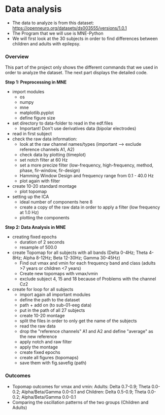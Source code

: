 # Data analysis


- The data to analyze is from this dataset: https://openneuro.org/datasets/ds003555/versions/1.0.1
- The Program that we will use is MNE-Python 
- We will first look at the 30 subjects in order to find differences between children and adults with epilepsy. 

### Overview

This part of the project only shows the different commands that we used in order to analyze the dataset.
The next part displays the detailed code.

**Step 1: Preprocessing in MNE**
- import modules
  - os
  - numpy
  - mne
  - matplotlib.pyplot
  - define figure size
- set directory to data-folder to read in the edf.files
  - Important! Don't use derivatives data (bipolar electrodes)
- read in first subject
- check the raw data information: 
  - look at the raw channel names/types (important --> exclude reference channels A1, A2)
  - check data by plotting (timeplot)
  - set notch filter at 60 Hz
  - set a more precize filter (low-frequency, high-frequency, method, phase, fir-window, fir-design)
   - Hamming Window Design and frequency range from 0.1 - 40.0 Hz
  - plot again with filter 
- create 10-20 standard montage
  - plot topomap 
- setting up the ICA
  - ideal number of components here 8
  - create a copy of the raw data in order to apply a filter (low frequency at 1.0 Hz)
  - plotting the components

**Step 2: Data Analysis in MNE**
- creating fixed epochs 
  - duration of 2 seconds
  - resample of 500.0
- create Topomap for all subjects with all bands (Delta 0-4Hz; Theta 4-8Hz; Alpha 8-12Hz; Beta 12-30Hz; Gamma 30-45Hz)
  - Find out vmax and vmin for each frequency band and class (adults >7 years or children <7 years)
  - Create new topomaps with vmax/vmin 
  - exclude subject 4, 15 and 18 because of Problems with the channel Cz2
- create for loop for all subjects
  - import again all important modules
  - define the path to the dataset
  - path + add on (to sub-01-eeg data)
  - put in the path of all 27 subjects 
  - create 10-20 montage
  - split the files in order to only get the name of the subjects
  - read the raw data
  - drop the "reference channels" A1 and A2 and define "average" as the new reference 
  - apply notch and raw filter
  - apply the montage
  - create fixed epochs
  - create all figures (topomaps)
  - save them with fig.savefig (path)


### Outcomes

- Topomap outcomes for vmax and vmin: Adults: Delta 0.7-0.9; Theta 0.0-0.2; Alpha/Beta/Gamma 0.0-0.1 and Children: Delta 0.5-0.9; Theta 0.0-0.2; Alpha/Beta/Gamma 0.0-0.1
- Comparing the oscillation patterns of the two groups (Children and Adults)
